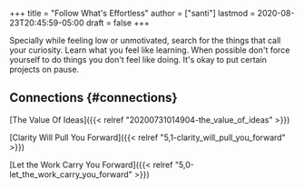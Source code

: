 +++
title = "Follow What's Effortless"
author = ["santi"]
lastmod = 2020-08-23T20:45:59-05:00
draft = false
+++

Specially while feeling low or unmotivated, search for the things that call your curiosity. Learn what you feel like learning. When possible don't force yourself to do things you don't feel like doing. It's okay to put certain projects on pause.


## Connections {#connections}

[The Value Of Ideas]({{< relref "20200731014904-the_value_of_ideas" >}})

[Clarity Will Pull You Forward]({{< relref "5,1-clarity_will_pull_you_forward" >}})

[Let the Work Carry You Forward]({{< relref "5,0-let_the_work_carry_you_forward" >}})
